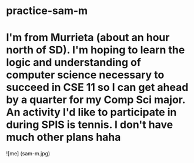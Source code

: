 # practice-sam-m
# I'm from Murrieta (about an hour north of SD). I'm hoping to learn the logic and understanding of computer science necessary to succeed in CSE 11 so I can get ahead by a quarter for my Comp Sci major. An activity I'd like to participate in during SPIS is tennis. I don't have much other plans haha

![me] (sam-m.jpg)
